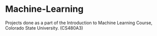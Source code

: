 # Machine-Learning

Projects done as a part of the Introduction to Machine Learning Course, Colorado State University. (CS480A3)
